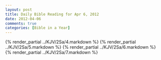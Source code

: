 ```yaml
---
layout: post
title: Daily Bible Reading for Apr 6, 2012
date: 2012-04-06
comments: true
categories: [Bible in a Year]
---
```

{% render_partial ../KJV/2Sa/4.markdown %}
{% render_partial ../KJV/2Sa/5.markdown %}
{% render_partial ../KJV/2Sa/6.markdown %}
{% render_partial ../KJV/2Sa/7.markdown %}
